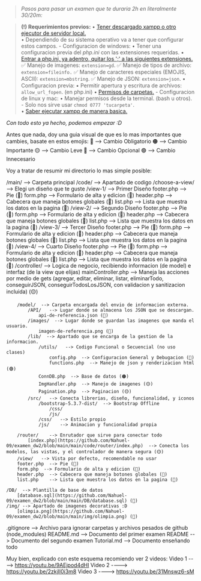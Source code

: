 > *Pasos para pasar un examen que te duraria 2h en literalmente 30/20m:*

> **(!) Requerimientos previos:**
    •  [Tener descargado xampp o otro ejecutor de servidor local.](https://youtu.be/IQ22Nme9t0M?si=HGfTJIR39n0EjfWm)  
        •  Dependiendo de su sistema operativo va a tener que configurar estos campos.
            - Configuracion de windows: 
                •  Tener una configuracion previa del *php.ini* con las extensiones requeridas.
                •  [Entrar a php.ini, ya adentro, quitar los ';' a las siguientes extensiones.](https://www.youtube.com/watch?v=q2IQmwkHSUQ)
                    ✅   Manejo de imagenes:  `extension=gd`. 
                    ✅   Manejo de tipos de archivo: `extension=fileinfo.`
                    ✅   Manejo de caracteres especiales (EMOJIS, ASCII): `extension=mbstring`.
                    ✅   Manejo de JSON: `extension=json`.
                    • Configuracion previa: 
                        •  Permitir apertura y escritura de archivos: `allow_url_fopen`. (en php.ini)
                        •  [Permisos de carpetas.](https://youtu.be/MyexE_BhtZY?si=FSouvQ9OL4NG8SAv)
            - Configuracion de linux y mac:
                • Manejar permisos desde la terminal. (bash u otros). 
                    - Solo nos sirve usar `chmod 0777 'tucarpeta'`.   
    • [Saber ejecutar xampp de manera basica.](https://youtu.be/vwjbBLVzI4Q?si=lbUgV4nncLbQGfTP)

*Con todo esto ya hecho, podemos empezar :D*

Antes que nada, doy una guia visual de que es lo mas importantes que cambies, basate en estos emojis:
🔴 --> Cambio Obligatorio
🟠 --> Cambio Importante
🟡 --> Cambio Leve
🔵 --> Cambio Opcional
🟢 --> Cambio Innecesario

Voy a tratar de resumir mi directorio lo mas simple posible:

/main/ --> Carpeta principal
    /code/ --> Apartado de codigo
        /choose-a-view/  --> Elegi un diseño que te guste
            /view-1/   --> Primer Diseño 
                footer.php  --> Pie (🔵)
                form.php  --> Formulario de alta y edicion (🔵)
                header.php  --> Cabecera que maneja botones globales (🔵)
                list.php    --> Lista que muestra los datos en la pagina (🔵)
            /view-2/   --> Segundo Diseño
                footer.php  --> Pie (🔵)
                form.php  --> Formulario de alta y edicion (🔵)
                header.php  --> Cabecera que maneja botones globales (🔵)
                list.php    --> Lista que muestra los datos en la pagina (🔵)
            /view-3/   --> Tercer Diseño
                footer.php  --> Pie (🔵)
                form.php  --> Formulario de alta y edicion (🔵)
                header.php  --> Cabecera que maneja botones globales (🔵)
                list.php    --> Lista que muestra los datos en la pagina (🔵)
            /view-4/   --> Cuarto Diseño
                footer.php  --> Pie (🔵)
                form.php  --> Formulario de alta y edicion (🔵)
                header.php  --> Cabecera que maneja botones globales (🔵)
                list.php    --> Lista que muestra los datos en la pagina (🔵)
        /controller/   --> Logica de negocio, recibiendo informacion (de model) e interfaz (de la view que elijas)
            mainController.php  --> Maneja las acciones por medio de gets (agregar, editar, eliminar, listar, eliminarTodo, conseguirJSON, conseguirTodosLosJSON, con validacion y sanitizacion incluida) (🟡)
        
        /model/  --> Carpeta encargada del envio de informacion externa.
            /API/   --> Lugar donde se almacena los JSON que se descargan.
                api-de-referencia.json (🔵)
            /images/  --> Lugar donde se guardan las imagenes que manda el usuario.
                imagen-de-referencia.png (🔵)
            /lib/  --> Apartado que se encarga de la gestion de la informacion.
                /utils/   --> Codigo Funcional o Secuencial (no uso clases)
                    config.php  --> Configuracion General y Debugacion (🔴)
                    functions.php  --> Manejo de json y renderizacion html (🟢)
                ConnDB.php  --> Base de datos (🟠)
                ImgHandler.php  --> Manejo de imagenes (🟡)
                Pagination.php  --> Paginacion (🟡)
            /src/   --> Conecta librerias, diseño, funcionalidad, y iconos 
                /bootstrap-5.3.7-dist/  --> Bootstrap Offline
                    /css/ 
                    /js/
                /css/   --> Estilo propio
                /js/    --> Animacion y funcionalidad propia

        /router/    --> Enrutador que sirve para conectar todo
            [index.php](https://github.com/Nahuel-09/examen_dw2/blob/main/main/code/router/index.php)  --> Conecta los modelos, las vistas, y el controlador de manera segura (🟡)
        /view/   --> Vista por defecto, recomendable no usar
        footer.php  --> Pie (🔴)
        form.php  --> Formulario de alta y edicion (🔴)
        header.php  --> Cabecera que maneja botones globales (🔴)
        list.php    --> Lista que muestra los datos en la pagina (🔴)

    /DB/  --> Plantilla de base de datos
        [database.sql](https://github.com/Nahuel-09/examen_dw2/blob/main/main/DB/database.sql) (🔵)
    /img/ --> Apartado de imagenes decorativas :D
        [olimpia.png](https://github.com/Nahuel-09/examen_dw2/blob/main/main/img/olimpia.png) (🔵)
.gitignore  --> Archivo para ignorar carpetas y archivos pesados de github (node_modules)
README.md  -->  Documento del primer examen
README  -->  Documento del segundo examen 
Tutorial.md  -->   Documento enseñando todo

Muy bien, explicado con este esquema recomiendo ver 2 videos:
Video 1   ---->   https://youtu.be/9AEjpod4dHI
Video 2   ---->   https://youtu.be/2zkjIl0i3m8
Video 3   ---->   https://youtu.be/31Mnswz6-sM
